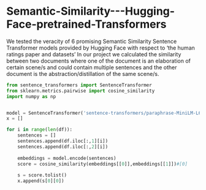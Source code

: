 # Semantic-Similarity---Hugging-Face-pretrained-Transformers
We tested the veracity of 6 promising Semantic Similarity Sentence Transformer models provided by Hugging Face with respect to ‘the human ratings paper and datasets’ 
In our project we calculated the similarity between two documents where one of the document is an elaboration of certain scene/s and could contain multiple sentences and the other document is the abstraction/distillation of the same scene/s.
```python
from sentence_transformers import SentenceTransformer
from sklearn.metrics.pairwise import cosine_similarity
import numpy as np


model = SentenceTransformer('sentence-transformers/paraphrase-MiniLM-L6-v2')
x = []

for i in range(len(df)):
    sentences = []
    sentences.append(df.iloc[:,1][i])
    sentences.append(df.iloc[:,2][i])
   
    embeddings = model.encode(sentences)
    score = cosine_similarity(embeddings[[0]],embeddings[[1]])#[0]
    
    s = score.tolist()       
    x.append(s[0][0])  
```
